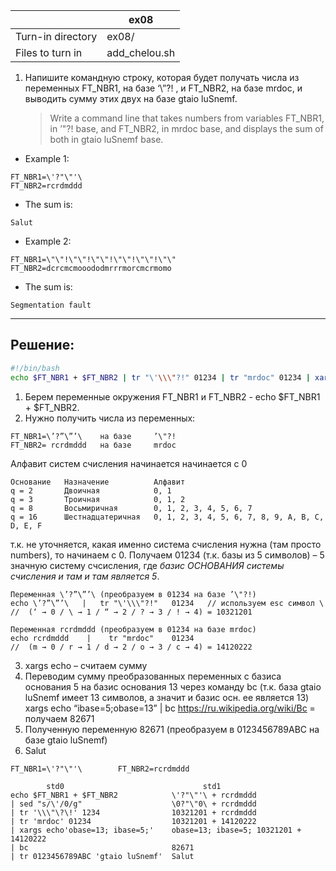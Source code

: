 | 	             |	ex08	          |
| ------------------ | -------------------|
| Turn-in directory  | 	ex08/	      	  |
| Files to turn in   |  add_chelou.sh     |

1. Напишите командную строку, которая будет получать числа из переменных FT_NBR1, на базе ‘\”?! , и FT_NBR2, на базе mrdoc, и выводить сумму этих двух на базе gtaio luSnemf.
   > Write a command line that takes numbers from variables FT_NBR1, in ’\"?! base, and FT_NBR2, in mrdoc base, and displays the sum of both in gtaio luSnemf base.

* Example 1:
```
FT_NBR1=\'?"\"'\
FT_NBR2=rcrdmddd
```
* The sum is:
```
Salut
```

* Example 2:
```
FT_NBR1=\"\"!\"\"!\"\"!\"\"!\"\"!\"\"
FT_NBR2=dcrcmcmooododmrrrmorcmcrmomo
```
* The sum is:
```
Segmentation fault
```

---

## Решение: ##

```bash
#!/bin/bash
echo $FT_NBR1 + $FT_NBR2 | tr "\'\\\"?!" 01234 | tr "mrdoc" 01234 | xargs echo "ibase=5; obase=13;" | bc | tr 0123456789ABC "gtaio luSnemf"
```

1. Берем переменные окружения FT_NBR1 и FT_NBR2 - echo $FT_NBR1 + $FT_NBR2.
2. Нужно получить числа из переменных:
```
FT_NBR1=\’?”\”’\    на базе		’\"?!
FT_NBR2= rcrdmddd	на базе		mrdoc
```

Алфавит систем счисления начинается начинается с 0
```
Основание   Назначение          Алфавит
q = 2       Двоичная            0, 1
q = 3       Троичная            0, 1, 2
q = 8       Восьмиричная        0, 1, 2, 3, 4, 5, 6, 7
q = 16      Шестнадцатеричная   0, 1, 2, 3, 4, 5, 6, 7, 8, 9, A, B, C, D, E, F
```
т.к. не уточняется, какая именно система счисления нужна (там просто numbers), то начинаем с 0. Получаем 01234 (т.к. базы из 5 символов) – 5 значную систему счсисления, где *базис ОСНОВАНИЯ системы счисления и там и там является 5*.

```
Переменная \’?”\”’\ (преобразуем в 01234 на базе ’\"?!)
echo \’?”\”’\   |   tr "\'\\\"?!"	01234   // используем esc символ \
//	(‘ → 0 / \ → 1 / “ → 2 / ? → 3 / ! → 4) = 10321201

Переменная rcrdmddd (преобразуем в 01234 на базе mrdoc)
echo rcrdmddd    |    tr "mrdoc"	01234
//	(m → 0 / r → 1 / d → 2 / o → 3 / c → 4) = 14120222
```
3. xargs echo – считаем сумму
4. Переводим сумму преобразованных переменных с базиса основания 5 на базис основания 13 через команду bc (т.к. база gtaio luSnemf имеет 13 символов, а значит и базис осн. ее является 13)
xargs echo “ibase=5;obase=13” | bc https://ru.wikipedia.org/wiki/Bc
= получаем 82671
5. Полученную переменную 82671 (преобразуем в 0123456789ABC на базе gtaio luSnemf)
6. Salut

```
FT_NBR1=\'?"\"'\        FT_NBR2=rcrdmddd

        std0                               std1
echo $FT_NBR1 + $FT_NBR2            \'?"\"'\ + rcrdmddd
| sed "s/\'/0/g"                    \0?"\"0\ + rcrdmddd
| tr '\\\"\?\!' 1234                10321201 + rcrdmddd
| tr 'mrdoc' 01234                  10321201 + 14120222
| xargs echo'obase=13; ibase=5;'    obase=13; ibase=5; 10321201 + 14120222
| bc                                82671
| tr 0123456789ABC 'gtaio luSnemf'  Salut
```